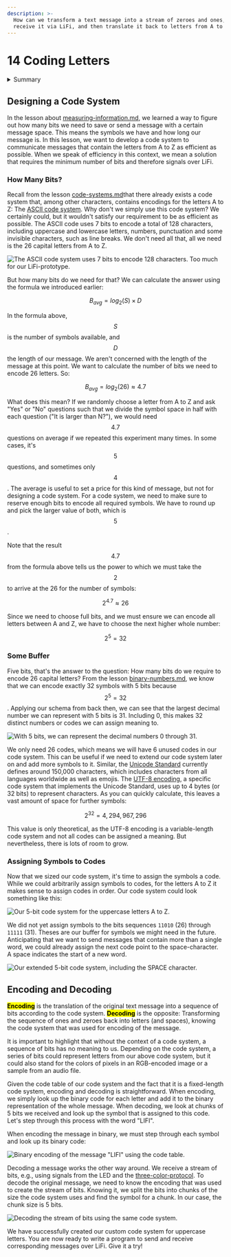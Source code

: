 ```yaml
---
description: >-
  How can we transform a text message into a stream of zeroes and ones, send and
  receive it via LiFi, and then translate it back to letters from A to Z?
---
```


# 14 Coding Letters

<details>

<summary>Summary</summary>

In this lesson, you'll learn:

* How you can design your own code system for a set of symbols.
* How to encode and decode a message using your new code system.

This lesson is relevant for [Exercise 6: Text Messages](https://winf-hsos.github.io/lifi-exercises/exercises/06_exercise_text_messages.pdf).

</details>

## Designing a Code System

In the lesson about [measuring-information.md](../archive/measuring-information.md "mention"), we learned a way to figure out how many bits we need to save or send a message with a certain message space. This means the symbols we have and how long our message is. In this lesson, we want to develop a code system to communicate messages that contain the letters from A to Z as efficient as possible. When we speak of efficiency in this context, we mean a solution that requires the minimum number of bits and therefore signals over LiFi.

### How Many Bits?

Recall from the lesson [code-systems.md](code-systems.md "mention")that there already exists a code system that, among other characters, contains encodings for the letters A to Z: The [ASCII code system](code-systems.md#ascii-code). Why don't we simply use this code system? We certainly could, but it wouldn't satisfy our requirement to be as efficient as possible. The ASCII code uses 7 bits to encode a total of 128 characters, including uppercase and lowercase letters, numbers, punctuation and some invisible characters, such as line breaks. We don't need all that, all we need is the 26 capital letters from A to Z.

<img src="../.gitbook/assets/file.excalidraw (1) (1) (3) (1).svg" alt="The ASCII code system uses 7 bits to encode 128 characters. Too much for our LiFi-prototype." class="gitbook-drawing">

But how many bits do we need for that? We can calculate the answer using the formula we introduced earlier:

$$
B_{avg}=log_2(S)\times D
$$

In the formula above, $$S$$ is the number of symbols available, and $$D$$ the length of our message. We aren't concerned with the length of the message at this point. We want to calculate the number of bits we need to encode 26 letters. So:

$$
B_{avg}=log_2(26) \approx 4.7
$$

What does this mean? If we randomly choose a letter from A to Z and ask "Yes" or "No" questions such that we divide the symbol space in half with each question ("It is larger than N?"), we would need $$4.7$$ questions on average if we repeated this experiment many times. In some cases, it's $$5$$ questions, and sometimes only $$4$$. The average is useful to set a price for this kind of message, but not for designing a code system. For a code system, we need to make sure to reserve enough bits to encode all required symbols. We have to round up and pick the larger value of both, which is $$5$$.

Note that the result $$4.7$$ from the formula above tells us the power to which we must take the $$2$$ to arrive at the 26 for the number of symbols:

$$
2^{4.7} \approx 26
$$

Since we need to choose full bits, and we must ensure we can encode all letters between A and Z, we have to choose the next higher whole number:

$$
2^{5} = 32
$$

### Some Buffer

Five bits, that's the answer to the question: How many bits do we require to encode 26 capital letters? From the lesson [binary-numbers.md](binary-numbers.md "mention"), we know that we can encode exactly 32 symbols with 5 bits because $$2^5 = 32$$. Applying our schema from back then, we can see that the largest decimal number we can represent with 5 bits is 31. Including 0, this makes 32 distinct numbers or codes we can assign meaning to.

<img src="../.gitbook/assets/file.excalidraw (14).svg" alt="With 5 bits, we can represent the decimal numbers 0 through 31." class="gitbook-drawing">

We only need 26 codes, which means we will have 6 unused codes in our code system. This can be useful if we need to extend our code system later on and add more symbols to it. Similar, the [Unicode Standard](https://en.wikipedia.org/wiki/Unicode) currently defines around 150,000 characters, which includes characters from all languages worldwide as well as emojis. The [UTF-8 encoding](https://en.wikipedia.org/wiki/UTF-8), a specific code system that implements the Unicode Standard, uses up to 4 bytes (or 32 bits) to represent characters. As you can quickly calculate, this leaves a vast amount of space for further symbols:

$$
2^{32} = 4,294,967,296
$$

This value is only theoretical, as the UTF-8 encoding is a variable-length code system and not all codes can be assigned a meaning. But nevertheless, there is lots of room to grow.

### Assigning Symbols to Codes

Now that we sized our code system, it's time to assign the symbols a code. While we could arbitrarily assign symbols to codes, for the letters A to Z it makes sense to assign codes in order. Our code system could look something like this:

<img src="../.gitbook/assets/file.excalidraw (18).svg" alt="Our 5-bit code system for the uppercase letters A to Z." class="gitbook-drawing">

We did not yet assign symbols to the bits sequences `11010` (26) through `11111` (31). Theses are our buffer for symbols we might need in the future. Anticipating that we want to send messages that contain more than a single word, we could already assign the next code point to the space-character. A space indicates the start of a new word.

<img src="../.gitbook/assets/file.excalidraw (11).svg" alt="Our extended 5-bit code system, including the SPACE character." class="gitbook-drawing">

## Encoding and Decoding

<mark style="background-color:yellow;">**Encoding**</mark> is the translation of the original text message into a sequence of bits according to the code system. <mark style="background-color:yellow;">**Decoding**</mark> is the opposite: Transforming the sequence of ones and zeroes back into letters (and spaces), knowing the code system that was used for encoding of the message.&#x20;

It is important to highlight that without the context of a code system, a sequence of bits has no meaning to us. Depending on the code system, a series of bits could represent letters from our above code system, but it could also stand for the colors of pixels in an RGB-encoded image or a sample from an audio file.

Given the code table of our code system and the fact that it is a fixed-length code system, encoding and decoding is straightforward. When encoding, we simply look up the binary code for each letter and add it to the binary representation of the whole message. When decoding, we look at chunks of 5 bits we received and look up the symbol that is assigned to this code. Let's step through this process with the word "LIFI".

When encoding the message in binary, we must step through each symbol and look up its binary code:

<img src="../.gitbook/assets/file.excalidraw (1) (1) (3).svg" alt="Binary encoding of the message &#x22;LIFI&#x22; using the code table." class="gitbook-drawing">

Decoding a message works the other way around. We receive a stream of bits, e.g., using signals from the LED and the [three-color-protocol](very-light-messages.md#an-alternative-approach). To decode the original message, we need to know the encoding that was used to create the stream of bits. Knowing it, we split the bits into chunks of the size the code system uses and find the symbol for a chunk. In our case, the chunk size is 5 bits.

<img src="../.gitbook/assets/file.excalidraw (16).svg" alt="Decoding the stream of bits using the same code system." class="gitbook-drawing">

We have successfully created our custom code system for uppercase letters. You are now ready to write a program to send and receive corresponding messages over LiFi. Give it a try!
